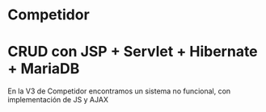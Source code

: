 # Competidor
<h1>CRUD con JSP + Servlet + Hibernate + MariaDB</h1>  
En la V3 de Competidor encontramos un sistema no funcional, con implementación de JS y AJAX
 
